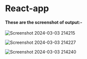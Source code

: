 <h1>React-app</h1>
<h4>These are the screenshot of output:-</h4>

![Screenshot 2024-03-03 214215](https://github.com/Sandeepkumargond/React-app-hackslash-induction/assets/157467932/2b9926c4-1995-4240-a219-f6e997400151)

![Screenshot 2024-03-03 214227](https://github.com/Sandeepkumargond/React-app-hackslash-induction/assets/157467932/d4d07772-8c99-4fa1-befc-4d17826b92ce)

![Screenshot 2024-03-03 214240](https://github.com/Sandeepkumargond/React-app-hackslash-induction/assets/157467932/4ecb893f-7f13-4e4c-a5d9-c4a1d5470a4c)

 
